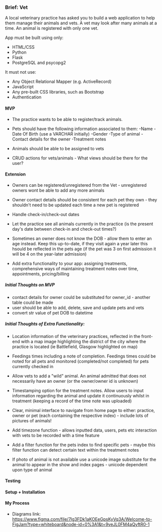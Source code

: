 ### Brief: Vet

A local veterinary practice has asked you to build a web application to help them manage their animals and vets. A vet may look after many animals at a time. An animal is registered with only one vet. 

App must be built using only:

- HTML/CSS
- Python
- Flask
- PostgreSQL and psycopg2

It must not use:

- Any Object Relational Mapper (e.g. ActiveRecord)
- JavaScript
- Any pre-built CSS libraries, such as Bootstrap
- Authentication

#### MVP

- The practice wants to be able to register/track animals. 
- Pets should have the following information associated to them: 
    -Name
    -Date Of Birth (use a VARCHAR initially)
    -Gender
    -Type of animal
    -Contact details for the owner
    -Treatment notes

- Animals should be able to be assigned to vets
- CRUD actions for vets/animals - What views should be there for the user?

#### Extension

- Owners can be registered/unregistered from the Vet - unregistered owners wont be able to add any more animals

- Owner contact details should be consistent for each pet they own - they shouldn't need to be updated each time a new pet is registered

- Handle check-in/check-out dates

- Let the practice see all animals currently in the practice (is the present day's date between check-in and check-out times?)

- Sometimes an owner does not know the DOB - allow them to enter an age instead. Keep this up-to-date, if they visit again a year later this hsould be reflected in the pets age (if the pet was 3 on first admission it will be 4 on the year-later admission)

- Add extra functionality to your app: assigning treatments,  comprehensive ways  of maintaining treatment notes over time, appointments, pricing/billing


##### Initial Thoughts on MVP

- contact details for owner could be substituted for owner_id - another table could be made
- user should be able to add, delete, save and update pets and vets
- convert str value of pet DOB to datetime

##### Initial Thoughts of Extra Functionality:

- Location information of the veterinary practices, reflected in the front-end with a map image highlighting the district of the city where the practice is located (ie Battlefield, Glasgow highlighted on map)

- Feedings times including a note of completion. Feedings times could be noted for all pets and monitored (completed/not completed) for pets currently checked in

- Allow vets to add a "wild" animal. An animal admitted that does not necessarily have an owner (or the owner/owner id is unknown) 

- Timestamping option for the treatment notes. Allow users to input information regarding the animal and update it continuously whilst in treatment (keeping a record of the time note was uploaded)

- Clear, minimal interface to navigate from home page to either: practice, owner or pet (each containing the respective index) - include lots of pictures of animals!

- Add timezone function - allows inputted data, users, pets etc interaction with vets to be recorded with a time feature

- Add a filter function for the pets index to find specific pets - maybe this filter function can detect certain text within the treatment notes

- If photo of animal is not available use a unicode image substitute for the animal to appear in the show and index pages - unicode dependent upon type of animal


#### Testing

#### Setup + Installation

#### My Process

- Diagrams link: https://www.figma.com/file/7lg3FDk1aKOEeGpsKyVq3A/Welcome-to-FigJam?type=whiteboard&node-id=0%3A1&t=9veJL0FM4aQyftR0-1



